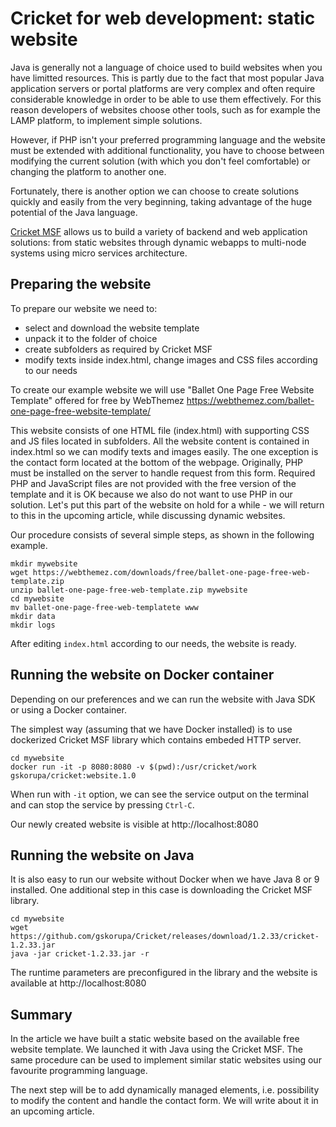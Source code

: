 # Cricket for web development: static website

Java is generally not a language of choice used to build websites when you have limitted resources.
This is partly due to the fact that most popular Java application servers or portal platforms are very complex and often require considerable knowledge in order to be able to use them effectively. For this reason developers of websites choose other tools, such as for example the LAMP platform, to implement simple solutions.

However, if PHP isn't your preferred programming language and the website must be extended with additional functionality, you have to choose between modifying the current solution (with which you don't feel comfortable) or changing the platform to another one.

Fortunately, there is another option we can choose to create solutions quickly and easily from the very beginning, taking advantage of the huge potential of the Java language.

[Cricket MSF](https://cricketmsf.org) allows us to build a variety of backend and web application solutions: from static websites through dynamic webapps to multi-node systems using micro services architecture.

## Preparing the website

To prepare our website we need to:
* select and download the website template
* unpack it to the folder of choice
* create subfolders as required by Cricket MSF
* modify texts inside index.html, change images and CSS files according to our needs

To create our example website we will use "Ballet One Page Free Website Template" offered for free by WebThemez
https://webthemez.com/ballet-one-page-free-website-template/

This website consists of one HTML file (index.html) with supporting CSS and JS files located in subfolders. All the website content is contained in index.html so we can modify texts and images easily.
The one exception is the contact form located at the bottom of the webpage. Originally, PHP must be installed on the server to handle request from this form. Required PHP and JavaScript files are not provided with the free version of the template and it is OK because we also do not want to use PHP in our solution. Let's put this part of the website on hold for a while - we will return to this in the upcoming article, while discussing dynamic websites.

Our procedure consists of several simple steps, as shown in the following example. 

``` 
mkdir mywebsite
wget https://webthemez.com/downloads/free/ballet-one-page-free-web-template.zip
unzip ballet-one-page-free-web-template.zip mywebsite
cd mywebsite
mv ballet-one-page-free-web-templatete www
mkdir data
mkdir logs
```
After editing `index.html` according to our needs, the website is ready.

## Running the website on Docker container

Depending on our preferences and we can run the website with Java SDK or using a Docker container.

The simplest way (assuming that we have Docker installed) is to use dockerized Cricket MSF library which contains embeded HTTP server.

```
cd mywebsite
docker run -it -p 8080:8080 -v $(pwd):/usr/cricket/work gskorupa/cricket:website.1.0
```
When run with `-it` option, we can see the service output on the terminal and can stop the service by pressing `Ctrl-C`.

Our newly created website is visible at http://localhost:8080

## Running the website on Java

It is also easy to run our website without Docker when we have Java 8 or 9 installed. One additional step in this case is downloading the Cricket MSF library.

```
cd mywebsite
wget https://github.com/gskorupa/Cricket/releases/download/1.2.33/cricket-1.2.33.jar
java -jar cricket-1.2.33.jar -r
```
The runtime parameters are preconfigured in the library and the website is available at http://localhost:8080

## Summary
In the article we have built a static website based on the available free website template. We launched it with Java using the Cricket MSF.
The same procedure can be used to implement similar static websites using our favourite programming language.

The next step will be to add dynamically managed elements, i.e. possibility to modify the content and handle the contact form. We will write about it in an upcoming article.
